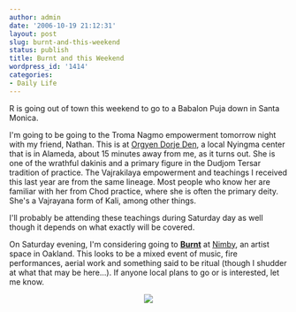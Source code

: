 ```yaml
---
author: admin
date: '2006-10-19 21:12:31'
layout: post
slug: burnt-and-this-weekend
status: publish
title: Burnt and this Weekend
wordpress_id: '1414'
categories:
- Daily Life
---
```

R is going out of town this weekend to go to a Babalon Puja down in Santa Monica.

I'm going to be going to the Troma Nagmo empowerment tomorrow night with my friend, Nathan. This is at <a href="http://www.orgyendorjeden.org/">Orgyen Dorje Den</a>, a local Nyingma center that is in Alameda, about 15 minutes away from me, as it turns out. She is one of the wrathful dakinis and a primary figure in the Dudjom Tersar tradition of practice. The Vajrakilaya empowerment and teachings I received this last year are from the same lineage.  Most people who know her are familiar with her from Chod practice, where she is often the primary deity. She's a Vajrayana form of Kali, among other things.

I'll probably be attending these teachings during Saturday day as well though it depends on what exactly will be covered.

On Saturday evening, I'm considering going to <a href="http://www.artfagmafia.com/events.html"><strong>Burnt</strong></a> at <a href="http://www.nimbyspace.org/">Nimby</a>, an artist space in Oakland. This looks to be a mixed event of music, fire performances, aerial work and something said to be ritual (though I shudder at what that may be here...). If anyone local plans to go or is interested, let me know.
<p align="center"><a href="http://www.artfagmafia.com/events.html"><img src="http://www.arcanology.com/images/burnt_splash.jpg" /></a></p>
